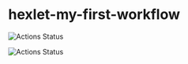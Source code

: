 # hexlet-my-first-workflow

![Actions Status](https://github.com/miley777/hexlet-my-first-workflow/actions/workflows/say-hello.yml/badge.svg)

![Actions Status](https://ru.hexlet.io/courses/github-actionts/badge.svg)
